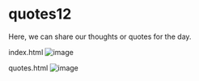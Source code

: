 # quotes12
Here, we can share our thoughts or quotes for the day.

index.html
![image](https://user-images.githubusercontent.com/75579825/203792454-3d07cfad-0efd-4bc3-8bcf-1894c4794d46.png)


quotes.html
![image](https://github.com/Abhishek98negi/daily-quotes/assets/75579825/1f93eced-2585-41c9-bb95-76aba21f8b04)
